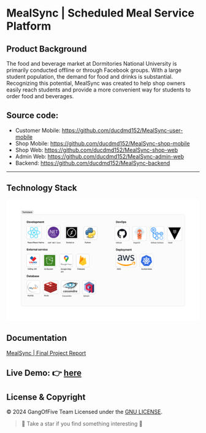 


# MealSync | Scheduled Meal Service Platform

## Product Background
The food and beverage market at Dormitories National University is primarily conducted offline or
through Facebook groups. With a large student population, the demand for food and drinks is
substantial. Recognizing this potential, MealSync was created to help shop owners easily reach
students and provide a more convenient way for students to order food and beverages.

## Source code:
- Customer Mobile: https://github.com/ducdmd152/MealSync-user-mobile
- Shop Mobile: https://github.com/ducdmd152/MealSync-shop-mobile
- Shop Web: https://github.com/ducdmd152/MealSync-shop-web
- Admin Web: https://github.com/ducdmd152/MealSync-admin-web
- Backend: https://github.com/ducdmd152/MealSync-backend
--------------------------------------------------



## Technology Stack
![techs](https://github.com/ducdmd152/MealSync-SWE-Capstone/blob/main/techstack.png?raw=true)
## Documentation
[MealSync | Final Project Report](https://github.com/ducdmd152/MealSync-SWE-Capstone/blob/main/MealSync_FinalProjectReport.pdf)

## Live Demo: 👉 [here]()
	
## License & Copyright
&copy; 2024 GangOfFive Team Licensed under the [GNU LICENSE](https://github.com/ducdmd152/MealSync-SWE-Capstone/blob/main/LICENSE).

> 🤟 Take a star if you find something interesting 🤟
